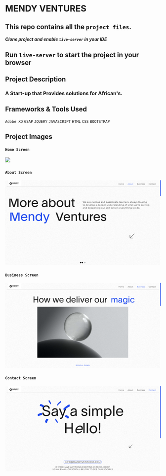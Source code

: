 # MENDY VENTURES

## This repo contains all the `project files`.

##### Clone project and enable `live-server` in your IDE

## Run `live-server` to start the project in your browser

## Project Description

### A Start-up that Provides solutions for African's.

## Frameworks & Tools Used
`Adobe XD`
`GSAP`
`JQUERY`
`JAVASCRIPT`
`HTML`
`CSS`
`BOOTSTRAP`

## Project Images

#### `Home Screen`
<img src="https://github.com/DavidDanso/mendy-ventures-/blob/master/assets/snapshoots/home.png" width=600 />

#### `About Screen`
<img src="https://github.com/DavidDanso/mendy-ventures-/blob/master/assets/snapshoots/about.png" width=600 />

#### `Business Screen`
<img src="https://github.com/DavidDanso/mendy-ventures-/blob/master/assets/snapshoots/business.png" width=600 />

#### `Contact Screen`
<img src="https://github.com/DavidDanso/mendy-ventures-/blob/master/assets/snapshoots/contact.png" width=600 />
